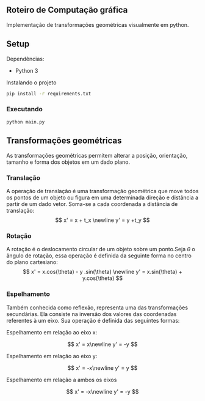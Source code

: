 ## Roteiro de Computação gráfica
Implementação de transformações geométricas visualmente em python.

## Setup
Dependências:
 - Python 3

Instalando o projeto
```sh
pip install -r requirements.txt
```
### Executando 
```
python main.py
```

## Transformações geométricas
As transformações geométricas permitem alterar a posição, orientação, tamanho e forma dos objetos em um dado plano.

### Translação
A operação de translação é uma transformação geométrica que move todos os pontos de um objeto ou figura em uma determinada direção e distância a partir de um dado vetor. Soma-se a cada coordenada a distância de translação:
$$
x' = x + t_x \newline
y' = y +t_y
$$

### Rotação
A rotação é o deslocamento circular de um objeto sobre um ponto.Seja $\theta$ o ângulo de rotação, essa operação é definida da seguinte forma no centro do plano cartesiano:
$$
x' = x.cos(\theta) - y .sin(\theta) \newline
y' = x.sin(\theta) + y.cos(\theta)
$$

### Espelhamento

Também conhecida como reflexão, representa uma das transformações secundárias. Ela consiste na inversão dos valores das coordenadas referentes à um eixo. Sua operação é definida das seguintes formas:

Espelhamento em relação ao eixo x:

$$
x' = x\newline
y' = -y
$$

Espelhamento em relação ao eixo y:

$$
x' = -x\newline
y' = y
$$

Espelhamento em relação a ambos os eixos

$$
x' = -x\newline
y' = -y
$$